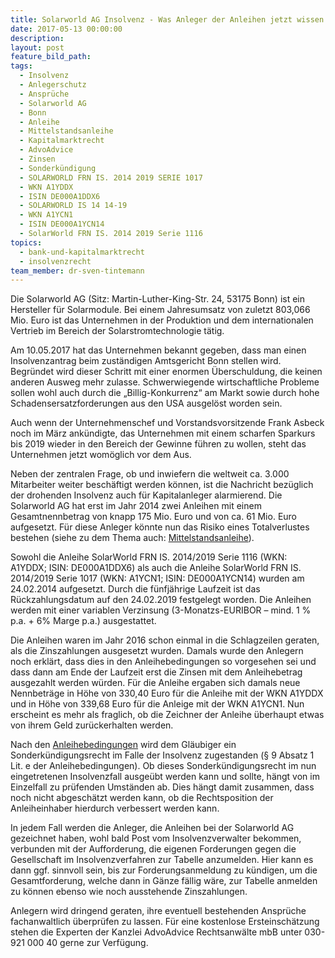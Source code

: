 ```yaml
---
title: Solarworld AG Insolvenz - Was Anleger der Anleihen jetzt wissen müssen
date: 2017-05-13 00:00:00
description:
layout: post
feature_bild_path:
tags:
  - Insolvenz
  - Anlegerschutz
  - Ansprüche
  - Solarworld AG
  - Bonn
  - Anleihe
  - Mittelstandsanleihe
  - Kapitalmarktrecht
  - AdvoAdvice
  - Zinsen
  - Sonderkündigung
  - SOLARWORLD FRN IS. 2014 2019 SERIE 1017
  - WKN A1YDDX
  - ISIN DE000A1DDX6
  - SOLARWORLD IS 14 14-19
  - WKN A1YCN1
  - ISIN DE000A1YCN14
  - SolarWorld FRN IS. 2014 2019 Serie 1116
topics:
  - bank-und-kapitalmarktrecht
  - insolvenzrecht
team_member: dr-sven-tintemann
---
```



Die Solarworld AG (Sitz: Martin-Luther-King-Str. 24, 53175 Bonn) ist ein Hersteller für Solarmodule. Bei einem Jahresumsatz von zuletzt 803,066 Mio. Euro ist das Unternehmen in der Produktion und dem internationalen Vertrieb im Bereich der Solarstromtechnologie tätig.

Am 10.05.2017 hat das Unternehmen bekannt gegeben, dass man einen Insolvenzantrag beim zuständigen Amtsgericht Bonn stellen wird. Begründet wird dieser Schritt mit einer enormen Überschuldung, die keinen anderen Ausweg mehr zulasse. Schwerwiegende wirtschaftliche Probleme sollen wohl auch durch die „Billig-Konkurrenz“ am Markt sowie durch hohe Schadensersatzforderungen aus den USA ausgelöst worden sein.

Auch wenn der Unternehmenschef und Vorstandsvorsitzende Frank Asbeck noch im März ankündigte, das Unternehmen mit einem scharfen Sparkurs bis 2019 wieder in den Bereich der Gewinne führen zu wollen, steht das Unternehmen jetzt womöglich vor dem Aus.

Neben der zentralen Frage, ob und inwiefern die weltweit ca. 3.000 Mitarbeiter weiter beschäftigt werden können, ist die Nachricht bezüglich der drohenden Insolvenz auch für Kapitalanleger alarmierend. Die Solarworld AG hat erst im Jahr 2014 zwei Anleihen mit einem Gesamtnennbetrag von knapp 175 Mio. Euro und von ca. 61 Mio. Euro aufgesetzt. Für diese Anleger könnte nun das Risiko eines Totalverlustes bestehen (siehe zu dem Thema auch: [Mittelstandsanleihe](http://advoadvice.de/blog/die-mittelstandsanleihe-was-anleger-wissen-mussen/)).

Sowohl die Anleihe SolarWorld FRN IS. 2014/2019 Serie 1116 (WKN: A1YDDX; ISIN: DE000A1DDX6) als auch die Anleihe SolarWorld FRN IS. 2014/2019 Serie 1017 (WKN: A1YCN1; ISIN: DE000A1YCN14) wurden am 24.02.2014 aufgesetzt. Durch die fünfjährige Laufzeit ist das Rückzahlungsdatum auf den 24.02.2019 festgelegt worden. Die Anleihen werden mit einer variablen Verzinsung (3-Monatzs-EURIBOR – mind. 1 % p.a. + 6% Marge p.a.) ausgestattet.

Die Anleihen waren im Jahr 2016 schon einmal in die Schlagzeilen geraten, als die Zinszahlungen ausgesetzt wurden. Damals wurde den Anlegern noch erklärt, dass dies in den Anleihebedingungen so vorgesehen sei und dass dann am Ende der Laufzeit erst die Zinsen mit dem Anleihebetrag ausgezahlt werden würden. Für die Anleihe ergaben sich damals neue Nennbeträge in Höhe von 330,40 Euro für die Anleihe mit der WKN A1YDDX und in Höhe von 339,68 Euro für die Anleige mit der WKN A1YCN1. Nun erscheint es mehr als fraglich, ob die Zeichner der Anleihe überhaupt etwas von ihrem Geld zurückerhalten werden.

Nach den [Anleihebedingungen](http://www.solarworld.de/fileadmin/sites/sw/ir/pdf/wertpapierprospekte/Anleihebedingungen_Serie_1116.pdf) wird dem Gläubiger ein Sonderkündigungsrecht im Falle der Insolvenz zugestanden (§ 9 Absatz 1 Lit. e der Anleihebedingungen). Ob dieses Sonderkündigungsrecht im nun eingetretenen Insolvenzfall ausgeübt werden kann und sollte, hängt von im Einzelfall zu prüfenden Umständen ab. Dies hängt damit zusammen, dass noch nicht abgeschätzt werden kann, ob die Rechtsposition der Anleiheinhaber hierdurch verbessert werden kann.

In jedem Fall werden die Anleger, die Anleihen bei der Solarworld AG gezeichnet haben, wohl bald Post vom Insolvenzverwalter bekommen, verbunden mit der Aufforderung, die eigenen Forderungen gegen die Gesellschaft im Insolvenzverfahren zur Tabelle anzumelden. Hier kann es dann ggf. sinnvoll sein, bis zur Forderungsanmeldung zu kündigen, um die Gesamtforderung, welche dann in Gänze fällig wäre, zur Tabelle anmelden zu können ebenso wie noch ausstehende Zinszahlungen.

Anlegern wird dringend geraten, ihre eventuell bestehenden Ansprüche fachanwaltlich überprüfen zu lassen. Für eine kostenlose Ersteinschätzung stehen die Experten der Kanzlei AdvoAdvice Rechtsanwälte mbB unter 030-921 000 40 gerne zur Verfügung.